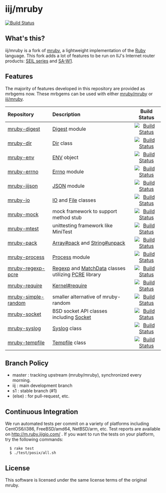# iij/mruby

[![Build Status](https://travis-ci.org/iij/mruby.svg?branch=iij)](https://travis-ci.org/iij/mruby)

## What's this?

iij/mruby is a fork of [mruby](https://github.com/mruby/mruby), 
a lightweight implementation of the [Ruby](http://www.ruby-lang.org/) language.
This fork adds a lot of features to be run on IIJ's Internet router products:
[SEIL series](http://seil.jp/) and [SA-W1](http://www.sacm.jp/#saw1).

## Features

The majority of features developed in this repository are provided as mrbgems now.
These mrbgems can be used with either
[mruby/mruby](https://github.com/mruby/mruby) or [iij/mruby](https://github.com/iij/mruby).

| Repository | Description | Build Status |
|:-----------|:------------|:------------:|
| [mruby-digest](https://github.com/iij/mruby-digest) | [Digest](http://www.ruby-doc.org/stdlib-2.0/libdoc/digest/rdoc/Digest.html) module | [![Build Status](https://travis-ci.org/iij/mruby-digest.svg?branch=master)](https://travis-ci.org/iij/mruby-digest) |
| [mruby-dir](https://github.com/iij/mruby-dir) | [Dir](http://www.ruby-doc.org/core-2.0/Dir.html) class | [![Build Status](https://travis-ci.org/iij/mruby-dir.svg?branch=master)](https://travis-ci.org/iij/mruby-dir) |
| [mruby-env](https://github.com/iij/mruby-env) | [ENV](http://www.ruby-doc.org/core-2.0/ENV.html) object | [![Build Status](https://travis-ci.org/iij/mruby-env.svg?branch=master)](https://travis-ci.org/iij/mruby-env) |
| [mruby-errno](https://github.com/iij/mruby-errno) | [Errno](http://www.ruby-doc.org/core-2.0/Errno.html) module | [![Build Status](https://travis-ci.org/iij/mruby-errno.svg?branch=master)](https://travis-ci.org/iij/mruby-errno) |
| [mruby-iijson](https://github.com/iij/mruby-iijson) | [JSON](http://docs.ruby-lang.org/ja/2.1.0/class/JSON.html) module | [![Build Status](https://travis-ci.org/iij/mruby-iijson.svg?branch=master)](https://travis-ci.org/iij/mruby-iijson) |
| [mruby-io](https://github.com/iij/mruby-io) | [IO](http://www.ruby-doc.org/core-2.0/IO.html) and [File](http://www.ruby-doc.org/core-2.0/File.html) classes | [![Build Status](https://travis-ci.org/iij/mruby-io.svg?branch=master)](https://travis-ci.org/iij/mruby-io) |
| [mruby-mock](https://github.com/iij/mruby-mock) | mock framework to support method stub | [![Build Status](https://travis-ci.org/iij/mruby-mock.svg?branch=master)](https://travis-ci.org/iij/mruby-mock) |
| [mruby-mtest](https://github.com/iij/mruby-mtest) | unittesting framework like MiniTest | [![Build Status](https://travis-ci.org/iij/mruby-mtest.svg?branch=master)](https://travis-ci.org/iij/mruby-mtest) |
| [mruby-pack](https://github.com/iij/mruby-pack) | [Array#pack](http://www.ruby-doc.org/core-2.0/Array.html#pack) and [String#unpack](http://www.ruby-doc.org/core-2.0/String.html#unpack) | [![Build Status](https://travis-ci.org/iij/mruby-pack.svg?branch=master)](https://travis-ci.org/iij/mruby-pack) |
| [mruby-process](https://github.com/iij/mruby-process) | [Process](http://www.ruby-doc.org/core-2.0/Process.html) module | [![Build Status](https://travis-ci.org/iij/mruby-process.svg?branch=master)](https://travis-ci.org/iij/mruby-process) |
| [mruby-regexp-pcre](https://github.com/iij/mruby-regexp-pcre) | [Regexp](http://www.ruby-doc.org/core-2.0/Regexp.html) and [MatchData](http://www.ruby-doc.org/core-2.0/Regexp.html) classes utilizing [PCRE](http://www.pcre.org/) library | [![Build Status](https://travis-ci.org/iij/mruby-regexp-pcre.svg?branch=master)](https://travis-ci.org/iij/mruby-regexp-pcre) |
| [mruby-require](https://github.com/iij/mruby-require) | [Kernel#require](http://www.ruby-doc.org/core-2.0/Kernel.html#method-i-require) | [![Build Status](https://travis-ci.org/iij/mruby-require.svg?branch=master)](https://travis-ci.org/iij/mruby-require) |
| [mruby-simple-random](https://github.com/iij/mruby-simple-random) | smaller alternative of mruby-random | [![Build Status](https://travis-ci.org/iij/mruby-simple-random.svg?branch=master)](https://travis-ci.org/iij/mruby-simple-random) |
| [mruby-socket](https://github.com/iij/mruby-socket) | BSD socket API classes including [Socket](http://www.ruby-doc.org/stdlib-2.0/libdoc/socket/rdoc/Socket.html) | [![Build Status](https://travis-ci.org/iij/mruby-socket.svg?branch=master)](https://travis-ci.org/iij/mruby-socket) |
| [mruby-syslog](https://github.com/iij/mruby-syslog) | [Syslog](http://www.ruby-doc.org/stdlib-2.0/libdoc/syslog/rdoc/Syslog.html) class | [![Build Status](https://travis-ci.org/iij/mruby-syslog.svg?branch=master)](https://travis-ci.org/iij/mruby-syslog) |
| [mruby-tempfile](https://github.com/iij/mruby-tempfile) | [Tempfile](http://www.ruby-doc.org/stdlib-2.0/libdoc/tempfile/rdoc/Tempfile.html) class | [![Build Status](https://travis-ci.org/iij/mruby-tempfile.svg?branch=master)](https://travis-ci.org/iij/mruby-tempfile) |


## Branch Policy

 * master : tracking upstream (mruby/mruby), synchronized every morning.
 * iij : main development branch
 * s1 : stable branch (#1)
 * (else) : for pull-request, etc.

## Continuous Integration

We run automated tests per commit on a variety of platforms including CentOS6/i386, FreeBSD/amd64, NetBSD/arm, etc.
Test reports are available on http://m.ruby.iijgio.com/ .
If you want to run the tests on your platform, try the following commands:

      $ rake test
      $ ./test/posix/all.sh

## License

This software is licensed under the same license terms of the original mruby.

